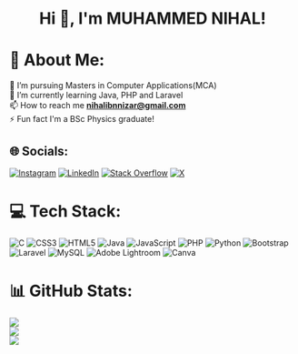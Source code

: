<h1 align="center">Hi 👋, I'm MUHAMMED NIHAL!</h1>

# 💫 About Me:
🔭 I’m pursuing Masters in Computer Applications(MCA) <br>🌱 I’m currently learning Java, PHP and Laravel<br>📫 How to reach me **nihalibnnizar@gmail.com**<br>⚡ Fun fact I'm a BSc Physics graduate!


## 🌐 Socials:
[![Instagram](https://img.shields.io/badge/Instagram-%23E4405F.svg?logo=Instagram&logoColor=white)](https://instagram.com/_._.nihal) [![LinkedIn](https://img.shields.io/badge/LinkedIn-%230077B5.svg?logo=linkedin&logoColor=white)](https://linkedin.com/in/nihalibnnizar@gmail.com) [![Stack Overflow](https://img.shields.io/badge/-Stackoverflow-FE7A16?logo=stack-overflow&logoColor=white)](https://stackoverflow.com/users/22455341) [![X](https://img.shields.io/badge/X-black.svg?logo=X&logoColor=white)](https://x.com/NihalIbnNizar1) 

# 💻 Tech Stack:
![C](https://img.shields.io/badge/c-%2300599C.svg?style=for-the-badge&logo=c&logoColor=white) ![CSS3](https://img.shields.io/badge/css3-%231572B6.svg?style=for-the-badge&logo=css3&logoColor=white) ![HTML5](https://img.shields.io/badge/html5-%23E34F26.svg?style=for-the-badge&logo=html5&logoColor=white) ![Java](https://img.shields.io/badge/java-%23ED8B00.svg?style=for-the-badge&logo=openjdk&logoColor=white) ![JavaScript](https://img.shields.io/badge/javascript-%23323330.svg?style=for-the-badge&logo=javascript&logoColor=%23F7DF1E) ![PHP](https://img.shields.io/badge/php-%23777BB4.svg?style=for-the-badge&logo=php&logoColor=white) ![Python](https://img.shields.io/badge/python-3670A0?style=for-the-badge&logo=python&logoColor=ffdd54) ![Bootstrap](https://img.shields.io/badge/bootstrap-%238511FA.svg?style=for-the-badge&logo=bootstrap&logoColor=white) ![Laravel](https://img.shields.io/badge/laravel-%23FF2D20.svg?style=for-the-badge&logo=laravel&logoColor=white) ![MySQL](https://img.shields.io/badge/mysql-%2300000f.svg?style=for-the-badge&logo=mysql&logoColor=white) ![Adobe Lightroom](https://img.shields.io/badge/Adobe%20Lightroom-31A8FF.svg?style=for-the-badge&logo=Adobe%20Lightroom&logoColor=white) ![Canva](https://img.shields.io/badge/Canva-%2300C4CC.svg?style=for-the-badge&logo=Canva&logoColor=white)
# 📊 GitHub Stats:
![](https://github-readme-stats.vercel.app/api?username=Nihal-IbnNizar&theme=blue-green&hide_border=false&include_all_commits=false&count_private=true)<br/>
![](https://github-readme-streak-stats.herokuapp.com/?user=Nihal-IbnNizar&theme=blue-green&hide_border=false)<br/>
![](https://github-readme-stats.vercel.app/api/top-langs/?username=Nihal-IbnNizar&theme=blue-green&hide_border=false&include_all_commits=false&count_private=true&layout=compact)

<!-- Proudly created with GPRM ( https://gprm.itsvg.in ) -->
